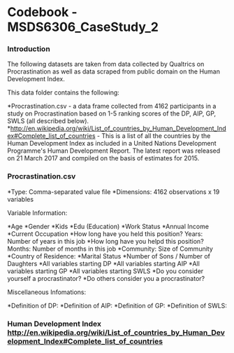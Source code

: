 # Codebook - MSDS6306_CaseStudy_2

### Introduction

The following datasets are taken from data collected by Qualtrics on Procrastination as well as data scraped from public domain on the Human Development Index.

This data folder contains the following:

*Procrastination.csv - a data frame collected from 4162 participants in a study on Procrastination based on 1-5 ranking scores of the DP, AIP, GP, SWLS (all described below).
*http://en.wikipedia.org/wiki/List_of_countries_by_Human_Development_Index#Complete_list_of_countries - This is a list of all the countries by the Human Development Index as included in a United Nations Development Programme's Human Development Report. The latest report was released on 21 March 2017 and compiled on the basis of estimates for 2015.

### Procrastination.csv

*Type: Comma-separated value file
*Dimensions: 4162 observations x 19 variables

Variable Information: 

*Age
*Gender
*Kids
*Edu (Education)
*Work Status
*Annual Income
*Current Occupation
*How long have you held this position? Years: Number of years in this job
*How long have you helpd this position? Months: Number of months in this job
*Community: Size of Community
*Country of Residence: 
*Marital Status
*Number of Sons / Number of Daughters
*All variables starting DP
*All variables starting AIP
*All variables starting GP
*All variables starting SWLS
*Do you consider yourself a procrastinator?
*Do others consider you a procrastinator?

Miscellaneous Infomations:

*Definition of DP:
*Definition of AIP:
*Definition of GP:
*Definition of SWLS:

### Human Development Index http://en.wikipedia.org/wiki/List_of_countries_by_Human_Development_Index#Complete_list_of_countries 
